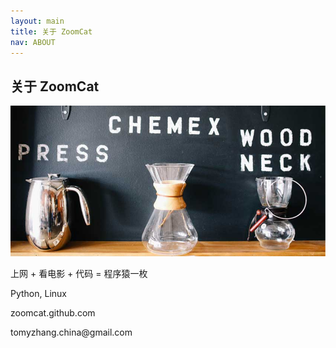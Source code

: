 ```yaml
---
layout: main
title: 关于 ZoomCat
nav: ABOUT
---
```

<div class="row">
  <div class="col-lg-12">
    <h2 class="intro-text">关于 <strong>ZoomCat</strong></h2>
  </div>
  <div class="col-md-6">
    <img class="img-responsive img-thumbnail" src="img/slide-2.jpg">
  </div>
  <div class="col-md-6">
    <p>上网 + 看电影 + 代码 = 程序猿一枚</p>
    <p>Python, Linux</p>
    <p><i class="icon-github"></i> zoomcat.github.com</p>
    <p><i class="icon-envelope"></i> tomyzhang.china@gmail.com</p>
  </div>
  <div class="clearfix"></div>
</div>
